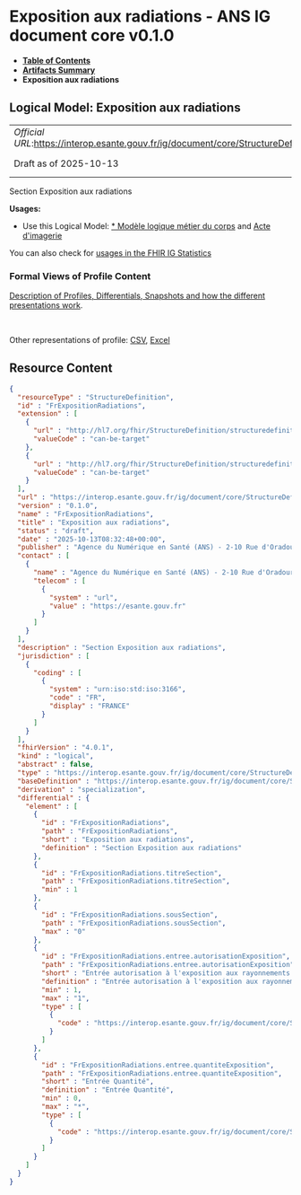 # Exposition aux radiations - ANS IG document core v0.1.0

* [**Table of Contents**](toc.md)
* [**Artifacts Summary**](artifacts.md)
* **Exposition aux radiations**

## Logical Model: Exposition aux radiations 

| | |
| :--- | :--- |
| *Official URL*:https://interop.esante.gouv.fr/ig/document/core/StructureDefinition/FrExpositionRadiations | *Version*:0.1.0 |
| Draft as of 2025-10-13 | *Computable Name*:FrExpositionRadiations |

 
Section Exposition aux radiations 

**Usages:**

* Use this Logical Model: [* Modèle logique métier du corps](StructureDefinition-CorpsDocument.md) and [Acte d'imagerie](StructureDefinition-FrActeImagerie.md)

You can also check for [usages in the FHIR IG Statistics](https://packages2.fhir.org/xig/ans.document.fr.core|current/StructureDefinition/FrExpositionRadiations)

### Formal Views of Profile Content

 [Description of Profiles, Differentials, Snapshots and how the different presentations work](http://build.fhir.org/ig/FHIR/ig-guidance/readingIgs.html#structure-definitions). 

 

Other representations of profile: [CSV](StructureDefinition-FrExpositionRadiations.csv), [Excel](StructureDefinition-FrExpositionRadiations.xlsx) 



## Resource Content

```json
{
  "resourceType" : "StructureDefinition",
  "id" : "FrExpositionRadiations",
  "extension" : [
    {
      "url" : "http://hl7.org/fhir/StructureDefinition/structuredefinition-type-characteristics",
      "valueCode" : "can-be-target"
    },
    {
      "url" : "http://hl7.org/fhir/StructureDefinition/structuredefinition-type-characteristics",
      "valueCode" : "can-be-target"
    }
  ],
  "url" : "https://interop.esante.gouv.fr/ig/document/core/StructureDefinition/FrExpositionRadiations",
  "version" : "0.1.0",
  "name" : "FrExpositionRadiations",
  "title" : "Exposition aux radiations",
  "status" : "draft",
  "date" : "2025-10-13T08:32:48+00:00",
  "publisher" : "Agence du Numérique en Santé (ANS) - 2-10 Rue d'Oradour-sur-Glane, 75015 Paris",
  "contact" : [
    {
      "name" : "Agence du Numérique en Santé (ANS) - 2-10 Rue d'Oradour-sur-Glane, 75015 Paris",
      "telecom" : [
        {
          "system" : "url",
          "value" : "https://esante.gouv.fr"
        }
      ]
    }
  ],
  "description" : "Section Exposition aux radiations",
  "jurisdiction" : [
    {
      "coding" : [
        {
          "system" : "urn:iso:std:iso:3166",
          "code" : "FR",
          "display" : "FRANCE"
        }
      ]
    }
  ],
  "fhirVersion" : "4.0.1",
  "kind" : "logical",
  "abstract" : false,
  "type" : "https://interop.esante.gouv.fr/ig/document/core/StructureDefinition/FrExpositionRadiations",
  "baseDefinition" : "https://interop.esante.gouv.fr/ig/document/core/StructureDefinition/Section",
  "derivation" : "specialization",
  "differential" : {
    "element" : [
      {
        "id" : "FrExpositionRadiations",
        "path" : "FrExpositionRadiations",
        "short" : "Exposition aux radiations",
        "definition" : "Section Exposition aux radiations"
      },
      {
        "id" : "FrExpositionRadiations.titreSection",
        "path" : "FrExpositionRadiations.titreSection",
        "min" : 1
      },
      {
        "id" : "FrExpositionRadiations.sousSection",
        "path" : "FrExpositionRadiations.sousSection",
        "max" : "0"
      },
      {
        "id" : "FrExpositionRadiations.entree.autorisationExposition",
        "path" : "FrExpositionRadiations.entree.autorisationExposition",
        "short" : "Entrée autorisation à l'exposition aux rayonnements ionisants",
        "definition" : "Entrée autorisation à l'exposition aux rayonnements ionisants",
        "min" : 1,
        "max" : "1",
        "type" : [
          {
            "code" : "https://interop.esante.gouv.fr/ig/document/core/StructureDefinition/FrAutorisationExposition"
          }
        ]
      },
      {
        "id" : "FrExpositionRadiations.entree.quantiteExposition",
        "path" : "FrExpositionRadiations.entree.quantiteExposition",
        "short" : "Entrée Quantité",
        "definition" : "Entrée Quantité",
        "min" : 0,
        "max" : "*",
        "type" : [
          {
            "code" : "https://interop.esante.gouv.fr/ig/document/core/StructureDefinition/FrQuantiteExposition"
          }
        ]
      }
    ]
  }
}

```
